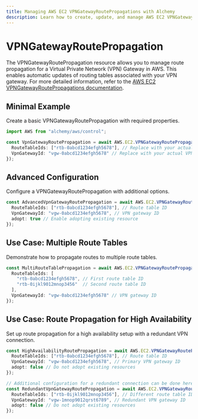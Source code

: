 ```yaml
---
title: Managing AWS EC2 VPNGatewayRoutePropagations with Alchemy
description: Learn how to create, update, and manage AWS EC2 VPNGatewayRoutePropagations using Alchemy Cloud Control.
---
```


# VPNGatewayRoutePropagation

The VPNGatewayRoutePropagation resource allows you to manage route propagation for a Virtual Private Network (VPN) Gateway in AWS. This enables automatic updates of routing tables associated with your VPN gateway. For more detailed information, refer to the [AWS EC2 VPNGatewayRoutePropagations documentation](https://docs.aws.amazon.com/ec2/latest/userguide/).

## Minimal Example

Create a basic VPNGatewayRoutePropagation with required properties.

```ts
import AWS from "alchemy/aws/control";

const VpnGatewayRoutePropagation = await AWS.EC2.VPNGatewayRoutePropagation("BasicRoutePropagation", {
  RouteTableIds: ["rtb-0abcd1234efgh5678"], // Replace with your actual route table ID
  VpnGatewayId: "vgw-0abcd1234efgh5678" // Replace with your actual VPN gateway ID
});
```

## Advanced Configuration

Configure a VPNGatewayRoutePropagation with additional options.

```ts
const AdvancedVpnGatewayRoutePropagation = await AWS.EC2.VPNGatewayRoutePropagation("AdvancedRoutePropagation", {
  RouteTableIds: ["rtb-0abcd1234efgh5678"], // Route table ID
  VpnGatewayId: "vgw-0abcd1234efgh5678", // VPN gateway ID
  adopt: true // Enable adopting existing resource
});
```

## Use Case: Multiple Route Tables

Demonstrate how to propagate routes to multiple route tables.

```ts
const MultiRouteTablePropagation = await AWS.EC2.VPNGatewayRoutePropagation("MultiRouteTablePropagation", {
  RouteTableIds: [
    "rtb-0abcd1234efgh5678", // First route table ID
    "rtb-0ijkl9012mnop3456"  // Second route table ID
  ],
  VpnGatewayId: "vgw-0abcd1234efgh5678" // VPN gateway ID
});
```

## Use Case: Route Propagation for High Availability

Set up route propagation for a high availability setup with a redundant VPN connection.

```ts
const HighAvailabilityRoutePropagation = await AWS.EC2.VPNGatewayRoutePropagation("HighAvailabilityRoutePropagation", {
  RouteTableIds: ["rtb-0abcd1234efgh5678"], // Route table ID
  VpnGatewayId: "vgw-0abcd1234efgh5678", // Primary VPN gateway ID
  adopt: false // Do not adopt existing resources
});

// Additional configuration for a redundant connection can be done here
const RedundantVpnGatewayRoutePropagation = await AWS.EC2.VPNGatewayRoutePropagation("RedundantRoutePropagation", {
  RouteTableIds: ["rtb-0ijkl9012mnop3456"], // Different route table ID for redundancy
  VpnGatewayId: "vgw-1mnop9012qrst6789", // Redundant VPN gateway ID
  adopt: false // Do not adopt existing resources
});
```